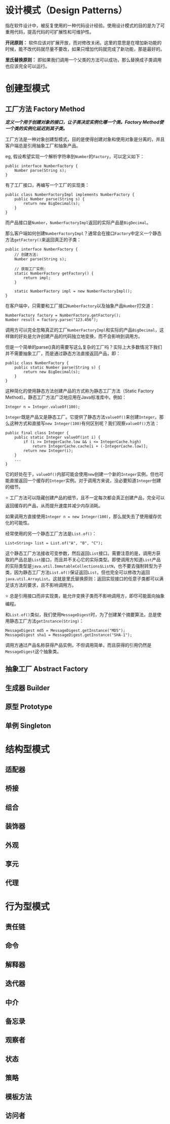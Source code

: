 # 设计模式（Design Patterns）

指在软件设计中，被反复使用的一种代码设计经验。使用设计模式的目的是为了可重用代码，提高代码的可扩展性和可维护性。

**开闭原则：**
软件应该对扩展开放，而对修改关闭。这里的意思是在增加新功能的时候，能不改代码就尽量不要改，如果只增加代码就完成了新功能，那是最好的。

**里氏替换原则：**
即如果我们调用一个父类的方法可以成功，那么替换成子类调用也应该完全可以运行。

# 创建型模式
## 工厂方法 Factory Method

***定义一个用于创建对象的接口，让子类决定实例化哪一个类。Factory Method使一个类的实例化延迟到其子类。***

工厂方法是一种对象创建型模式，目的是使得创建对象和使用对象是分离的，并且客户端总是引用抽象工厂和抽象产品。

eg, 假设希望实现一个解析字符串到`Number`的`Factory`，可以定义如下：

    public interface NumberFactory {
        Number parse(String s);
    }

有了工厂接口，再编写一个工厂的实现类：

    public class NumberFactoryImpl implements NumberFactory {
        public Number parse(String s) {
            return new BigDecimal(s);
        }
    }

而产品接口是`Number`，`NumberFactoryImpl`返回的实际产品是`BigDecimal`。

那么客户端如何创建`NumberFactoryImpl`？通常会在接口`Factory`中定义一个静态方法`getFactory()`来返回真正的子类：

    public interface NumberFactory {
        // 创建方法:
        Number parse(String s);

        // 获取工厂实例:
        static NumberFactory getFactory() {
            return impl;
        }

        static NumberFactory impl = new NumberFactoryImpl();
    }

在客户端中，只需要和工厂接口`NumberFactory`以及抽象产品`Number`打交道：

    NumberFactory factory = NumberFactory.getFactory();
    Number result = factory.parse("123.456");

调用方可以完全忽略真正的工厂`NumberFactoryImpl`和实际的产品`BigDecimal`，这样做的好处是允许创建产品的代码独立地变换，而不会影响到调用方。

但是一个简单的parse()真的需要写这么复杂的工厂吗？实际上大多数情况下我们并不需要抽象工厂，而是通过静态方法直接返回产品，即：

    public class NumberFactory {
        public static Number parse(String s) {
            return new BigDecimal(s);
        }
    }

这种简化的使用静态方法创建产品的方式称为静态工厂方法（Static Factory Method）。静态工厂方法广泛地应用在Java标准库中。例如：

    Integer n = Integer.valueOf(100);

`Integer`既是产品又是静态工厂。它提供了静态方法`valueOf()`来创建`Integer`。那么这种方式和直接写`new Integer(100)`有何区别呢？我们观察`valueOf()`方法：

    public final class Integer {
        public static Integer valueOf(int i) {
            if (i >= IntegerCache.low && i <= IntegerCache.high)
                return IntegerCache.cache[i + (-IntegerCache.low)];
            return new Integer(i);
        }
        ...
    }

它的好处在于，`valueOf()`内部可能会使用`new`创建一个新的`Integer`实例，但也可能直接返回一个缓存的`Integer`实例。对于调用方来说，没必要知道`Integer`创建的细节。

:star: 工厂方法可以隐藏创建产品的细节，且不一定每次都会真正创建产品，完全可以返回缓存的产品，从而提升速度并减少内存消耗。

如果调用方直接使用`Integer n = new Integer(100)`，那么就失去了使用缓存优化的可能性。

经常使用的另一个静态工厂方法是`List.of()`：

    List<String> list = List.of("A", "B", "C");

这个静态工厂方法接收可变参数，然后返回`List`接口。需要注意的是，调用方获取的产品总是`List`接口，而且并不关心它的实际类型。即使调用方知道`List`产品的实际类型是`java.util.ImmutableCollections$ListN`，也不要去强制转型为子类，因为静态工厂方法`List.of()`保证返回`List`，但也完全可以修改为返回`java.util.ArrayList`。这就是里氏替换原则：返回实现接口的任意子类都可以满足该方法的要求，且不影响调用方。

:star: 总是引用接口而非实现类，能允许变换子类而不影响调用方，即尽可能面向抽象编程。

和`List.of()`类似，我们使用`MessageDigest`时，为了创建某个摘要算法，总是使用静态工厂方法`getInstance(String)`：

    MessageDigest md5 = MessageDigest.getInstance("MD5");
    MessageDigest sha1 = MessageDigest.getInstance("SHA-1");

调用方通过产品名称获得产品实例，不但调用简单，而且获得的引用仍然是`MessageDigest`这个抽象类。

## 抽象工厂 Abstract Factory
## 生成器 Builder
## 原型 Prototype
## 单例 Singleton

# 结构型模式
## 适配器
## 桥接
## 组合
## 装饰器
## 外观
## 享元
## 代理

# 行为型模式
## 责任链
## 命令
## 解释器
## 迭代器
## 中介
## 备忘录
## 观察者
## 状态
## 策略
## 模板方法
## 访问者